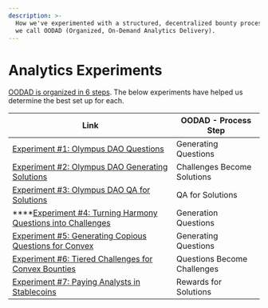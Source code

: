```yaml
---
description: >-
  How we've experimented with a structured, decentralized bounty process, that
  we call OODAD (Organized, On-Demand Analytics Delivery).
---
```


# Analytics Experiments

[OODAD is organized in 6 steps](https://metricsdao.mirror.xyz/7c2GeQZ96UcNUewG4cPgQUEjaJ2nGmkbB2f2fKPNK4c). The below experiments have helped us determine the best set up for each.&#x20;

| Link                                                                                                                                                                                                            | OODAD - Process Step         |
| --------------------------------------------------------------------------------------------------------------------------------------------------------------------------------------------------------------- | ---------------------------- |
| [Experiment #1: Olympus DAO Questions](https://metricsdao.mirror.xyz/t4G\_DWaDeNyaBcmrTLBsDgfIhi6uJM4revXfw8plLus)                                                                                              | Generating Questions         |
| [Experiment #2: Olympus DAO Generating Solutions](https://medium.com/metricsdao/experiment-2-olympus-dao-generating-solutions-a8ad0bc91864)                                                                     | Challenges Become Solutions  |
| [Experiment #3: Olympus DAO QA for Solutions](https://medium.com/metricsdao/experiment-3-olympus-dao-qa-for-solutions-44c5d382be83)                                                                             | QA for Solutions             |
| ****[Experiment #4: Turning Harmony Questions into Challenges](https://medium.com/metricsdao/experiment-4-turning-harmony-questions-into-challenges-9fd147989c47)                                               | Generation Questions         |
| [Experiment #5: Generating Copious Questions for Convex ](https://metricsdao.mirror.xyz/Zwk8\_1sxASIN4VG9fW80pvsBA9QFIDBxjWhvLKvyYSA)                                                                           | Generating Questions         |
| [Experiment #6: Tiered Challenges for Convex Bounties](https://medium.com/metricsdao/experiment-6-tiered-challenges-for-convex-bounties-c2a10bc65bbf?source=collection\_home---4------2-----------------------) | Questions Become Challenges  |
| [Experiment #7: Paying Analysts in Stablecoins](https://metricsdao.mirror.xyz/wFkB0LF6kckXed2oPTxsv1a91ZVzFY60Ye3zfWBFvXc)                                                                                      | Rewards for Solutions        |

